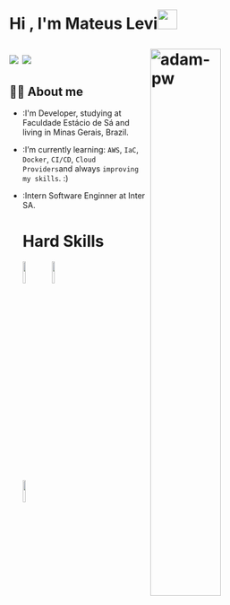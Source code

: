 
<h1 align="left">Hi , I'm Mateus Levi<img src="https://media.giphy.com/media/hvRJCLFzcasrR4ia7z/giphy.gif" width="35"/>
  
  <p><img align="right" height="50%" src="https://github.com/Adam-pw/Adam-pw/blob/main/animation_500_kxa883sd.gif" alt="adam-pw" /></p>
  
<p align="left">
  <a href="https://www.linkedin.com/in/mateus-levir-souza-pereira/"><img src="https://img.shields.io/badge/-LinkedIn-blue?style=flat&logo=Linkedin&logoColor=white"/></a>
  <img src="https://img.shields.io/badge/-Gmail-c14438?style=flat&logo=Gmail&logoColor=white(mailto:mateuslevisouzapereira@gmail.com)"/>
  </p>
  
  ## :sassy_man:  About me
- :I'm Developer, studying at Faculdade Estácio de Sá and living in Minas Gerais, Brazil.
- :I’m currently learning: `AWS`, `IaC`, `Docker`, `CI/CD`, `Cloud Providers`and always `improving my skills`. :)
- :Intern Software Enginner at Inter SA.  
  
  <h1>Hard Skills</h1>
  
  <p>
    <code><img width="10%" src="https://www.vectorlogo.zone/logos/amazon_aws/amazon_aws-ar21.svg"></code>
    <code><img width="10%" src="https://www.vectorlogo.zone/logos/git-scm/git-scm-ar21.svg"></code>
    <br>
    <code><img width="10%" src="https://www.vectorlogo.zone/logos/mysql/mysql-ar21.svg"></code>
  </p>
  

